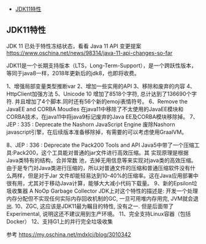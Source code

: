 - [JDK11特性](#JDK11特性)

## JDK11特性

JDK 11 已处于特性冻结状态，看看 Java 11 API 变更提案
https://www.oschina.net/news/98314/java-11-api-changes-so-far


JDK11是一个长期支持版本（LTS，Long-Term-Support），是一个跨跃性版本，等同于java8一样，2018年更新后的jdk8，也即将收费。

1、增强局部变量类型推断var
2、增加一些实用的API
3、移除和废弃的内容
4、HttpClient加强方法
5、Unicode 10 增加了8518个字符, 总计达到了136690个字符. 并且增加了4个脚本.同时还有56个新的emoji表情符号。
6、Remove the JavaEE and CORBA Moudles
      在java11中移除了不太使用的JavaEE模块和CORBA技术，在java11中将java9标记废弃的Java EE及CORBA模块移除掉。
7、JEP : 335 : Deprecate the Nashorn JavaScript Engine
      废除Nashorn javascript引擎，在后续版本准备移除掉，有需要的可以考虑使用GraalVM。

8、JEP : 336 : Deprecate the Pack200 Tools and API
      Java5中带了一个压缩工具:Pack200，这个工具能对普通的jar文件进行高效压缩。其  实现原理是根据Java类特有的结构，合并常数  池，去掉无用信息等来实现对java类的高效压缩。由于是专门对Java类进行压缩的，所以对普通文件的压缩和普通压缩软件没有什么两样，但是对于Jar  文件却能轻易达到10-40%的压缩率。这在Java应用部署中很有用，尤其对于移动Java计算，能够大大减小代码下载量。
9、新的Epsilon垃圾收集器
      A NoOp Garbage Collector JDK上对这个特性的描述是: 开发一个处理内存分配但不实现任何实际内存回收机制的GC, 一旦可用堆内存用完, JVM就会退出.
10、ZGC, 这应该是JDK11最为瞩目的特性, 没有之一. 但是后面带了Experimental, 说明这还不建议用到生产环境。
11、完全支持Linux容器（包括Docker）
12、支持G1上的并行完全垃圾收集



参考
https://my.oschina.net/mdxlcj/blog/3010342





